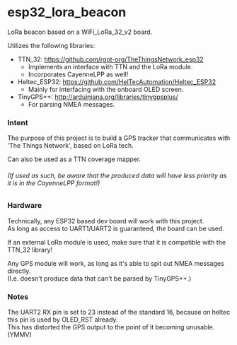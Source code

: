 # esp32_lora_beacon
LoRa beacon based on a WiFi_LoRa_32_v2 board.

Utilizes the following libraries:
- TTN_32: https://github.com/rgot-org/TheThingsNetwork_esp32
  - Implements an interface with TTN and the LoRa module.
  - Incorporates CayenneLPP as well!
- Heltec_ESP32: https://github.com/HelTecAutomation/Heltec_ESP32
  - Mainly for interfacing with the onboard OLED screen.
- TinyGPS++: http://arduiniana.org/libraries/tinygpsplus/
  - For parsing NMEA messages.

### Intent
The purpose of this project is to build a GPS tracker that communicates with 'The Things Network', based on LoRa tech.

Can also be used as a TTN coverage mapper.<br/>
###### (If used as such, be aware that the produced data will have less priority as it is in the CayenneLPP format!)

### Hardware
Technically, any ESP32 based dev board will work with this project.<br/>
As long as access to UART1/UART2 is guaranteed, the board can be used.

If an external LoRa module is used, make sure that it is compatible with the TTN_32 library!

Any GPS module will work, as long as it's able to spit out NMEA messages directly.<br/>
(I.e. doesn't produce data that can't be parsed by TinyGPS++.)

### Notes
The UART2 RX pin is set to 23 instead of the standard 16, because on heltec this pin is used by OLED_RST already.</br>
This has distorted the GPS output to the point of it becoming unusable. (YMMV)
